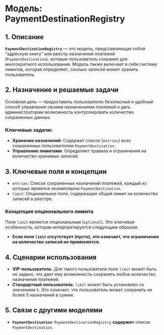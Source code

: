 # Модель: PaymentDestinationRegistry

## 1. Описание

**`PaymentDestinationRegistry`** — это модель, представляющая собой "адресную книгу" или реестр назначений платежей (`PaymentDestination`), которые пользователь сохранил для многократного использования. Модель также включает в себя систему лимитов, которая определяет, сколько записей может хранить пользователь.

## 2. Назначение и решаемые задачи

Основная цель — предоставить пользователю безопасный и удобный способ управления своими назначениями платежей и дать администраторам возможность контролировать количество сохраненных данных.

### Ключевые задачи:
- **Хранение назначений**: Содержит список (`entries`) всех сохраненных пользователем `PaymentDestination`.
- **Управление лимитами**: Определяет правила и ограничения на количество хранимых записей.

## 3. Ключевые поля и концепции

- `entries`: Список сохраненных назначений платежей, каждый из которых является экземпляром `PaymentDestination`.
- `limit`: Опциональное поле, содержащее общий лимит на количество записей в реестре.

### Концепция опционального лимита

Поле `limit` является опциональным (`optional`). Это ключевая особенность, которая интерпретируется следующим образом:

- **Если поле `limit` отсутствует (пусто), это означает, что ограничение на количество записей не применяется.**

## 4. Сценарии использования

- **VIP-пользователь**: Для такого пользователя поле `limit` может быть не задано, что дает ему возможность сохранять любое количество назначений платежей.
- **Стандартный пользователь**: `limit` может быть установлен со значением `5`. Это означает, что пользователь может сохранить не более 5 назначений в сумме.

## 5. Связи с другими моделями

- **`PaymentDestination`**: `PaymentDestinationRegistry` **содержит** список `PaymentDestination`.
